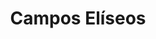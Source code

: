---
layout: bairro
title: Campos Elíseos
regiao: zona-central
pb: "!1m18!1m12!1m3!1d14631.750271911696!2d-46.645724999999935!3d-23.534747799999987!2m3!1f0!2f0!3f0!3m2!1i1024!2i768!4f13.1!3m3!1m2!1s0x94ce58423abe6eb3%3A0x9fe0fc5d7dd25ad7!2sCampos+El%C3%ADseos%2C+S%C3%A3o+Paulo+-+State+of+S%C3%A3o+Paulo!5e0!3m2!1sen!2sbr!4v1427318078375"
location: campos+eliseos,+sao+paulo
photo_id: "16700805920"
---